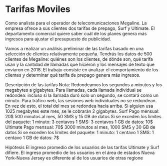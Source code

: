 # Tarifas Moviles

Como analista para el operador de telecomunicaciones Megaline. La empresa ofrece a sus clientes dos tarifas de prepago, Surf y Ultimate. 
El departamento comercial quiere saber cuál de los planes genera más ingresos para ajustar el presupuesto de publicidad.

Vamos a realizar un análisis preliminar de las tarifas basado en una selección de clientes relativamente pequeña. 
Tendrás los datos de 500 clientes de Megaline: quiénes son los clientes, de dónde son, qué tarifa usan y la cantidad de llamadas que hicieron y los mensajes de texto que enviaron en 2018. 
El trabajo consiste en analizar el comportamiento de los clientes y determinar qué tarifa de prepago genera más ingresos.


Descripción de las tarifas
Nota: Redondeamos los segundos a minutos y los megabytes a gigabytes. Para llamadas, cada llamada individual se redondea: incluso si la llamada duró solo un segundo, se contará como un minuto. Para tráfico web, las sesiones web individuales no se redondean. En vez de esto, el total del mes se redondea hacia arriba. Si alguien usa 1025 megabytes este mes, se le cobrarán 2 gigabytes.
Surf
Pago mensual: 20$
500 minutos al mes, 50 SMS y 15 GB de datos
Si se exceden los límites del paquete:
1 minuto: 3 centavos
1 SMS: 3 centavos
1 GB de datos: 10$
Ultimate
Pago mensual: 70$
3000 minutos al mes, 1000 SMS y 30 GB de datos
Si se exceden los límites del paquete:
1 minuto: 1 centavo
1 SMS: 1 centavo
1 GB de datos: 7$



Hipótesis
El ingreso promedio de los usuarios de las tarifas Ultimate y Surf difiere.
El ingreso promedio de los usuarios en el área de estados Nueva York-Nueva Jersey es diferente al de los usuarios de otras regione
